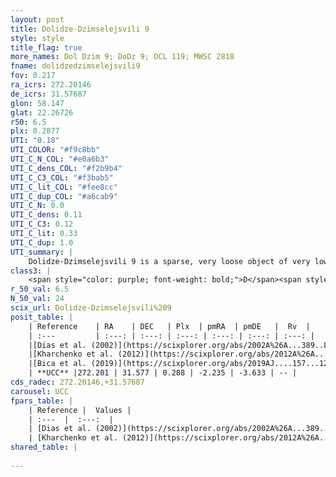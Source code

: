 ```yaml
---
layout: post
title: Dolidze-Dzimselejsvili 9
style: style
title_flag: true
more_names: Dol Dzim 9; DoDz 9; OCL 119; MWSC 2818
fname: dolidzedzimselejsvili9
fov: 0.217
ra_icrs: 272.20146
de_icrs: 31.57687
glon: 58.147
glat: 22.26726
r50: 6.5
plx: 0.2877
UTI: "0.18"
UTI_COLOR: "#f9c8bb"
UTI_C_N_COL: "#e0a6b3"
UTI_C_dens_COL: "#f2b9b4"
UTI_C_C3_COL: "#f3bab5"
UTI_C_lit_COL: "#fee8cc"
UTI_C_dup_COL: "#a6cab9"
UTI_C_N: 0.0
UTI_C_dens: 0.11
UTI_C_C3: 0.12
UTI_C_lit: 0.33
UTI_C_dup: 1.0
UTI_summary: |
    Dolidze-Dzimselejsvili 9 is a sparse, very loose object of very low C3 quality. It is poorly studied in the literature, with no articles listed in the last 6 years.<br><br><span style="color: #99180f; font-weight: bold;">Warning: </span>contains less than 25 stars with <i>P>0.5</i> estimated.
class3: |
    <span style="color: purple; font-weight: bold;">D</span><span style="color: red; font-weight: bold;">C</span>
r_50_val: 6.5
N_50_val: 24
scix_url: Dolidze-Dzimselejsvili%209
posit_table: |
    | Reference    | RA    | DEC   | Plx  | pmRA  | pmDE   |  Rv  |
    | :---         | :---: | :---: | :---: | :---: | :---: | :---: |
    |[Dias et al. (2002)](https://scixplorer.org/abs/2002A%26A...389..871D) | 272.2 | 31.533 | -- | -0.28 | -1.19 | -- |
    |[Kharchenko et al. (2012)](https://scixplorer.org/abs/2012A%26A...543A.156K) | 272.197 | 31.555 | -- | 1.72 | -6.09 | -- |
    |[Bica et al. (2019)](https://scixplorer.org/abs/2019AJ....157...12B) | 272.121 | 31.587 | -- | -- | -- | -- |
    | **UCC** |272.201 | 31.577 | 0.288 | -2.235 | -3.633 | -- | 
cds_radec: 272.20146,+31.57687
carousel: UCC
fpars_table: |
    | Reference |  Values |
    | :---  |  :---:  |
    | [Dias et al. (2002)](https://scixplorer.org/abs/2002A%26A...389..871D) | `E(B-V)=0.06, Dist=2330.0, Age=9.36` |
    | [Kharchenko et al. (2012)](https://scixplorer.org/abs/2012A%26A...543A.156K) | `e_bv=0.167, distance=2626, log_age=9.39` |
shared_table: |
    
---
```

